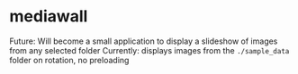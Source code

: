 # mediawall

Future: Will become a small application to display a slideshow of images from any selected folder
Currently: displays images from the `./sample_data` folder on rotation, no preloading
